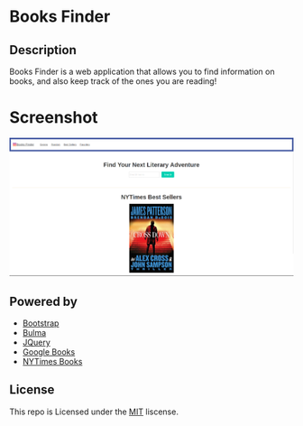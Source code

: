 # Books Finder

## Description
Books Finder is a web application that allows you to find information on books, and also keep track of the ones you are reading!

# Screenshot
![Website Screenshot](screenshot.png)

## Powered by 
- [Bootstrap](https://getbootstrap.com/)
- [Bulma](https://bulma.io/)
- [JQuery](https://jquery.com/)
- [Google Books](https://developers.google.com/books)
- [NYTimes Books](https://developer.nytimes.com/docs/books-product/1/overview)



## License
This repo is Licensed under the [MIT](LICENSE) liscense.

